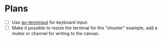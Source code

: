 # Plans

- [ ] Use [go-terminput](https://github.com/tj/go-terminput) for keyboard input.
- [ ] Make it possible to resize the terminal for the "shooter" example, add a mutex or channel for writing to the canvas.
